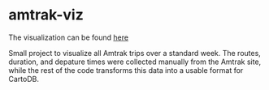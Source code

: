 # amtrak-viz

The visualization can be found [here](https://pateli18.carto.com/builder/2ccee55b-3a0f-464a-969f-d0b1a971febf/embed)

Small project to visualize all Amtrak trips over a standard week. The routes, duration, and depature times were collected manually from the Amtrak site, while the rest of the code transforms this data into a usable format for CartoDB.
